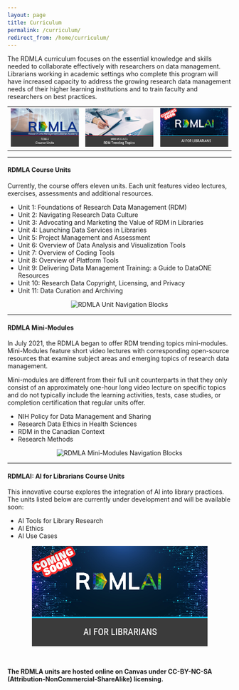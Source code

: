```yaml
---
layout: page
title: Curriculum
permalink: /curriculum/
redirect_from: /home/curriculum/
---
```


The RDMLA curriculum focuses on the essential knowledge and skills needed to collaborate effectively with researchers on data management. Librarians working in academic settings who complete this program will have increased capacity to address the growing research data management needs of their higher learning institutions and to train faculty and researchers on best practices.
<br>

<table>
  <tr><td rowspan="1" width="30%"><img src="/images/display-images/RDMLACUNB.png" alt="RDMLA: Course Units"></div></td>
    <td rowspan="1" width="30%"><div><img src="/images/display-images/RDMLAMMNB.png" alt="RDMLA: Mini_Modules"></div></td>
    <td rowspan="1" width="30%"><div><img src="/images/display-images/RDMLAINB.png" alt="RDMLAI: AI for Librarians"></div></td></tr>
</table>



<hr>
<h4><b>RDMLA Course Units</b></h4>

Currently, the course offers eleven units. Each unit features video lectures, exercises, assessments and additional resources. 
<br>

  - Unit 1: Foundations of Research Data Management (RDM)
  - Unit 2: Navigating Research Data Culture
  - Unit 3: Advocating and Marketing the Value of RDM in Libraries
  - Unit 4: Launching Data Services in Libraries
  - Unit 5: Project Management and Assessment
  - Unit 6: Overview of Data Analysis and Visualization Tools
  - Unit 7: Overview of Coding Tools
  - Unit 8: Overview of Platform Tools
  - Unit 9: Delivering Data Management Training: a Guide to DataONE Resources
  - Unit 10: Research Data Copyright, Licensing, and Privacy
  - Unit 11: Data Curation and Archiving <br>

<p align="center"><img src="/images/display-images/navigation blocks.png" alt="RDMLA Unit Navigation Blocks"></p>

<hr>
<h4><b>RDMLA Mini-Modules</b></h4>

In July 2021, the RDMLA began to offer RDM trending topics mini-modules. Mini-Modules feature short video lectures with corresponding open-source resources that examine subject areas and emerging topics of research data management. 

Mini-modules are different from their full unit counterparts in that they only consist of an approximately one-hour long video lecture on specific topics and do not typically include the learning activities, tests, case studies, or completion certification that regular units offer.
<br>

  - NIH Policy for Data Management and Sharing
  - Research Data Ethics in Health Sciences
  - RDM in the Canadian Context
  - Research Methods <br>

<p align="center"><img src="/images/display-images/mini module navigation blocks 3.png" alt="RDMLA Mini-Modules Navigation Blocks"></p>


<hr>
<h4><b>RDMLAI: AI for Librarians Course Units</b></h4>

This innovative course explores the integration of AI into library practices. The units listed below are currently under development and will be available soon:

  - AI Tools for Library Research
  - AI Ethics
  - AI Use Cases

<p align="center">
 <a href="https://rdmla.github.io/rdmlai/">
   <img src="/images/display-images/RDMLAINAvigationBlock.png" alt="RDMLAI Unit Navigation Blocks">
 </a>
</p><br>

**The RDMLA units are hosted online on Canvas under CC-BY-NC-SA (Attribution-NonCommercial-ShareAlike) licensing.**

